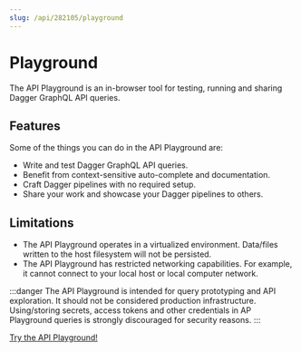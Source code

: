 ```yaml
---
slug: /api/282105/playground
---
```


# Playground

The API Playground is an in-browser tool for testing, running and sharing Dagger GraphQL API queries.

## Features

Some of the things you can do in the API Playground are:

* Write and test Dagger GraphQL API queries.
* Benefit from context-sensitive auto-complete and documentation.
* Craft Dagger pipelines with no required setup.
* Share your work and showcase your Dagger pipelines to others.

## Limitations

* The API Playground operates in a virtualized environment. Data/files written to the host filesystem will not be persisted.
* The API Playground has restricted networking capabilities. For example, it cannot connect to your local host or local computer network.

:::danger
The API Playground is intended for query prototyping and API exploration. It should not be considered production infrastructure. Using/storing secrets, access tokens and other credentials in AP Playground queries is strongly discouraged for security reasons.
:::

[Try the API Playground!](https://play.dagger.cloud/playground)
